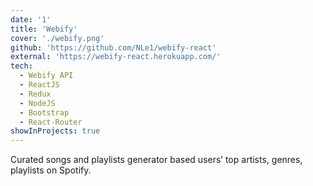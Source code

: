 ```yaml
---
date: '1'
title: 'Webify'
cover: './webify.png'
github: 'https://github.com/NLe1/webify-react'
external: 'https://webify-react.herokuapp.com/'
tech:
  - Webify API
  - ReactJS
  - Redux
  - NodeJS
  - Bootstrap
  - React-Router
showInProjects: true
---
```


Curated songs and playlists generator based users’ top artists, genres, playlists on Spotify.
